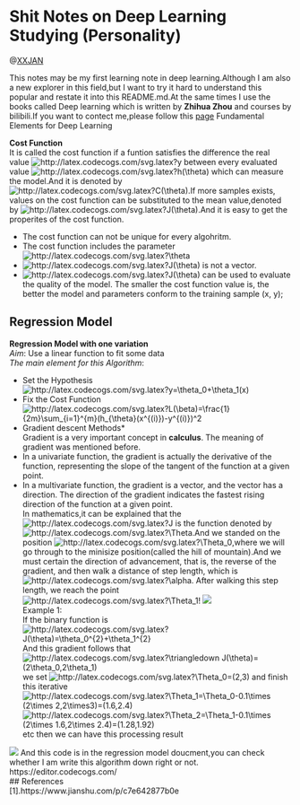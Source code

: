 <!--
* @Description:
* @Author:XXJAN
* @Company(School):LZU
* @Date:2020-11-4 14:40:23
* @LastEditors:XXJAN
* @LastEditTime:2020-11-4 14:40:23
-->
# Shit Notes on Deep Learning Studying  (Personality)
@[XXJAN](https://github.com/xxjan719/)

This notes may be my first learning note in deep learning.Although I am also a new explorer in this field,but I want to try it hard to understand this popular and restate it into this README.md.At the same times I  use  the books called Deep learning which is written by **Zhihua Zhou** and courses by bilibili.If you want to contect me,please follow this [page](https://xxjan719@github.io)
Fundamental Elements for Deep Learning

**Cost Function**<br>
It is called the cost function if a funtion satisfies the difference the real value <img src="http://latex.codecogs.com/svg.latex?y" title="http://latex.codecogs.com/svg.latex?y" /> between every evaluated value <img src="http://latex.codecogs.com/svg.latex?h(\theta)" title="http://latex.codecogs.com/svg.latex?h(\theta)" /> which can measure the model.And it is denoted by <img src="http://latex.codecogs.com/svg.latex?C(\theta)" title="http://latex.codecogs.com/svg.latex?C(\theta)" />.If  more samples exists, values on the cost function can be substituted to the mean value,denoted by <img src="http://latex.codecogs.com/svg.latex?J(\theta)" title="http://latex.codecogs.com/svg.latex?J(\theta)" />.And it is easy to get the properites of the  cost function. <br>
* The cost function can not be unique for every algohritm.
* The cost function includes the parameter <img src="http://latex.codecogs.com/svg.latex?\theta" title="http://latex.codecogs.com/svg.latex?\theta" />
* <img src="http://latex.codecogs.com/svg.latex?J(\theta)" title="http://latex.codecogs.com/svg.latex?J(\theta)" /> is not a vector.
* <img src="http://latex.codecogs.com/svg.latex?J(\theta)" title="http://latex.codecogs.com/svg.latex?J(\theta)" /> can be used to evaluate the quality of the model. The smaller the cost function value is, the better the model and parameters conform to the training sample (x, y);



## Regression Model<br>
**Regression Model with one variation**<br>
*Aim*: Use a linear function to fit some data<br>
*The main element for this Algorithm*:<br>
* Set the Hypothesis<br>
<img src="http://latex.codecogs.com/svg.latex?y=\theta_0&plus;\theta_1(x)" title="http://latex.codecogs.com/svg.latex?y=\theta_0+\theta_1(x)" /><br>
* Fix the Cost Function<br>
<img src="http://latex.codecogs.com/svg.latex?L(\beta)=\frac{1}{2m}\sum_{i=1}^{m}(h_{\theta}(x^{(i)})-y^{(i)})^2" title="http://latex.codecogs.com/svg.latex?L(\beta)=\frac{1}{2m}\sum_{i=1}^{m}(h_{\theta}(x^{(i)})-y^{(i)})^2" /><br>
* Gradient descent Methods*<br>
Gradient is a very important concept in **calculus**. The meaning of gradient was mentioned before.
* In a univariate function, the gradient is actually the derivative of the function, representing the slope of the tangent of the function at a given point.
* In a multivariate function, the gradient is a vector, and the vector has a direction. The direction of the gradient indicates the fastest rising direction of the function at a given point.<br>
In mathematics,it can be explained that the <img src="http://latex.codecogs.com/svg.latex?J" title="http://latex.codecogs.com/svg.latex?J" /> is the function denoted by <img src="http://latex.codecogs.com/svg.latex?\Theta&space;" title="http://latex.codecogs.com/svg.latex?\Theta " />.And we standed on the position <img src="http://latex.codecogs.com/svg.latex?\Theta_0" title="http://latex.codecogs.com/svg.latex?\Theta_0" />,where we will go through to the minisize position(called the hill of mountain).And we must certain the direction of advancement, that is, the reverse of the gradient, and then walk a distance of step length, which is <img src="http://latex.codecogs.com/svg.latex?\alpha" title="http://latex.codecogs.com/svg.latex?\alpha" />. After walking this step length, we reach the point <img src="http://latex.codecogs.com/svg.latex?\Theta_1" title="http://latex.codecogs.com/svg.latex?\Theta_1" />!
<img src="https://upload-images.jianshu.io/upload_images/1234352-af8dd9722c762c13.png"><br>
Example 1:<br>
If the binary function is<br>
  <img src="http://latex.codecogs.com/svg.latex?J(\theta)=\theta_0^{2}&plus;\theta_1^{2}" title="http://latex.codecogs.com/svg.latex?J(\theta)=\theta_0^{2}+\theta_1^{2}" /><br>
And this gradient follows that<br>
<img src="http://latex.codecogs.com/svg.latex?\triangledown&space;J(\theta)=(2\theta_0,2\theta_1)" title="http://latex.codecogs.com/svg.latex?\triangledown J(\theta)=(2\theta_0,2\theta_1)" /><br>
we set <img src="http://latex.codecogs.com/svg.latex?\Theta_0=(2,3)" title="http://latex.codecogs.com/svg.latex?\Theta_0=(2,3)" /> and finish this iterative<br>
<img src="http://latex.codecogs.com/svg.latex?\Theta_1=\Theta_0-0.1\times&space;(2\times&space;2,2\times3)=(1.6,2.4)" title="http://latex.codecogs.com/svg.latex?\Theta_1=\Theta_0-0.1\times (2\times 2,2\times3)=(1.6,2.4)" /><br>
<img src="http://latex.codecogs.com/svg.latex?\Theta_2=\Theta_1-0.1\times&space;(2\times&space;1.6,2\times&space;2.4)=(1.28,1.92)" title="http://latex.codecogs.com/svg.latex?\Theta_2=\Theta_1-0.1\times (2\times 1.6,2\times 2.4)=(1.28,1.92)" /><br>
etc
then we can have this processing result
<img src="https://pic1.zhimg.com/v2-bad845089a76548c461bd2807f234f50_r.jpg">
And this code is in the regression model doucment,you can check whether I am write this algorithm down right or not.<br>
https://editor.codecogs.com/<br>
## References<br>
[1].https://www.jianshu.com/p/c7e642877b0e
